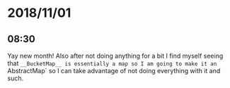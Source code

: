 # 2018/11/01

## 08:30

Yay new month! Also after not doing anything for a bit I find myself seeing
that `__BucketMap__ is essentially a map so I am going to make it an
`AbstractMap` so I can take advantage of not doing everything with it and
such.
